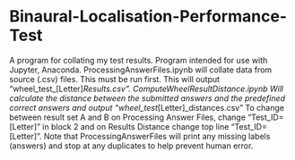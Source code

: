 # Binaural-Localisation-Performance-Test
A program for collating my test results.
Program intended for use with Jupyter, Anaconda.
ProcessingAnswerFiles.ipynb will collate data from source (.csv) files. This must be run first. This will output “wheel_test_[Letter]_Results.csv”.
ComputeWheelResultDistance.ipynb Will calculate the distance between the submitted answers and the predefined correct answers and output “wheel_test_[Letter]_distances.csv”
To change between result set A and B on Processing Answer Files, change “Test_ID=[Letter]” in block 2 and on Results Distance change top line “Test_ID=[Letter]”.
Note that ProcessingAnswerFiles will print any missing labels (answers) and stop at any duplicates to help prevent human error.
